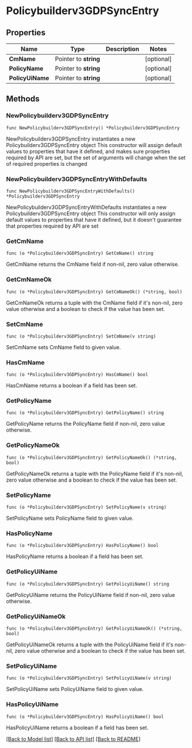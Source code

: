 # Policybuilderv3GDPSyncEntry

## Properties

Name | Type | Description | Notes
------------ | ------------- | ------------- | -------------
**CmName** | Pointer to **string** |  | [optional] 
**PolicyName** | Pointer to **string** |  | [optional] 
**PolicyUiName** | Pointer to **string** |  | [optional] 

## Methods

### NewPolicybuilderv3GDPSyncEntry

`func NewPolicybuilderv3GDPSyncEntry() *Policybuilderv3GDPSyncEntry`

NewPolicybuilderv3GDPSyncEntry instantiates a new Policybuilderv3GDPSyncEntry object
This constructor will assign default values to properties that have it defined,
and makes sure properties required by API are set, but the set of arguments
will change when the set of required properties is changed

### NewPolicybuilderv3GDPSyncEntryWithDefaults

`func NewPolicybuilderv3GDPSyncEntryWithDefaults() *Policybuilderv3GDPSyncEntry`

NewPolicybuilderv3GDPSyncEntryWithDefaults instantiates a new Policybuilderv3GDPSyncEntry object
This constructor will only assign default values to properties that have it defined,
but it doesn't guarantee that properties required by API are set

### GetCmName

`func (o *Policybuilderv3GDPSyncEntry) GetCmName() string`

GetCmName returns the CmName field if non-nil, zero value otherwise.

### GetCmNameOk

`func (o *Policybuilderv3GDPSyncEntry) GetCmNameOk() (*string, bool)`

GetCmNameOk returns a tuple with the CmName field if it's non-nil, zero value otherwise
and a boolean to check if the value has been set.

### SetCmName

`func (o *Policybuilderv3GDPSyncEntry) SetCmName(v string)`

SetCmName sets CmName field to given value.

### HasCmName

`func (o *Policybuilderv3GDPSyncEntry) HasCmName() bool`

HasCmName returns a boolean if a field has been set.

### GetPolicyName

`func (o *Policybuilderv3GDPSyncEntry) GetPolicyName() string`

GetPolicyName returns the PolicyName field if non-nil, zero value otherwise.

### GetPolicyNameOk

`func (o *Policybuilderv3GDPSyncEntry) GetPolicyNameOk() (*string, bool)`

GetPolicyNameOk returns a tuple with the PolicyName field if it's non-nil, zero value otherwise
and a boolean to check if the value has been set.

### SetPolicyName

`func (o *Policybuilderv3GDPSyncEntry) SetPolicyName(v string)`

SetPolicyName sets PolicyName field to given value.

### HasPolicyName

`func (o *Policybuilderv3GDPSyncEntry) HasPolicyName() bool`

HasPolicyName returns a boolean if a field has been set.

### GetPolicyUiName

`func (o *Policybuilderv3GDPSyncEntry) GetPolicyUiName() string`

GetPolicyUiName returns the PolicyUiName field if non-nil, zero value otherwise.

### GetPolicyUiNameOk

`func (o *Policybuilderv3GDPSyncEntry) GetPolicyUiNameOk() (*string, bool)`

GetPolicyUiNameOk returns a tuple with the PolicyUiName field if it's non-nil, zero value otherwise
and a boolean to check if the value has been set.

### SetPolicyUiName

`func (o *Policybuilderv3GDPSyncEntry) SetPolicyUiName(v string)`

SetPolicyUiName sets PolicyUiName field to given value.

### HasPolicyUiName

`func (o *Policybuilderv3GDPSyncEntry) HasPolicyUiName() bool`

HasPolicyUiName returns a boolean if a field has been set.


[[Back to Model list]](../README.md#documentation-for-models) [[Back to API list]](../README.md#documentation-for-api-endpoints) [[Back to README]](../README.md)


